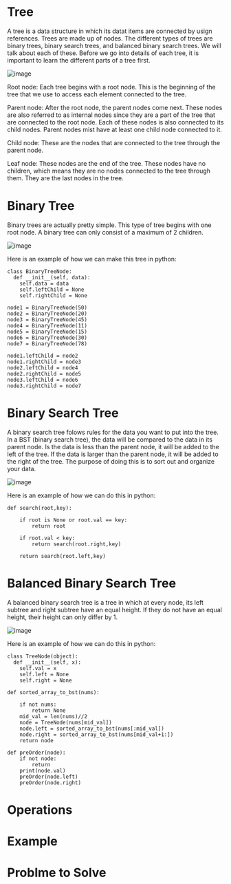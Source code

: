 # Tree
A tree is a data structure in which its datat items are connected by usign references.  Trees are made up of nodes.  The different types of trees are binary trees, binary search trees, and balanced binary search trees.  We will talk about each of these.  Before we go into details of each tree, it is important to learn the different parts of a tree first.

![image](https://user-images.githubusercontent.com/75501838/207478694-fcaf6923-09a6-47f9-b178-8fffb53d7801.png)

Root node: Each tree begins with a root node.  This is the beginning of the tree that we use to access each element connected to the tree.

Parent node: After the root node, the parent nodes come next.  These nodes are also referred to as internal nodes since they are a part of the tree that are connected to the root node.  Each of these nodes is also connected to its child nodes.  Parent nodes mist have at least one child node connected to it.

Child node: These are the nodes that are connected to the tree through the parent node.

Leaf node: These nodes are the end of the tree.  These nodes have no children, which means they are no nodes connected to the tree through them.  They are the last nodes in the tree.

# Binary Tree
Binary trees are actually pretty simple.  This type of tree begins with one root node.  A binary tree can only consist of a maximum of 2 children.

![image](https://user-images.githubusercontent.com/75501838/207478748-e38bcee4-dc33-4753-ae9a-fb9863aacaea.png)

Here is an example of how we can make this tree in python:

    class BinaryTreeNode:
      def __init__(self, data):
        self.data = data
        self.leftChild = None
        self.rightChild = None

    node1 = BinaryTreeNode(50)
    node2 = BinaryTreeNode(20)
    node3 = BinaryTreeNode(45)
    node4 = BinaryTreeNode(11)
    node5 = BinaryTreeNode(15)
    node6 = BinaryTreeNode(30)
    node7 = BinaryTreeNode(78)

    node1.leftChild = node2
    node1.rightChild = node3
    node2.leftChild = node4
    node2.rightChild = node5
    node3.leftChild = node6
    node3.rightChild = node7

# Binary Search Tree
A binary search tree folows rules for the data you want to put into the tree.  In a BST (binary search tree), the data will be compared to the data in its parent node.  Is the data is less than the parent node, it will be added to the left of the tree.  If the data is larger than the parent node, it will be added to the right of the tree.  The purpose of doing this is to sort out and organize your data.

![image](https://user-images.githubusercontent.com/75501838/207479787-e5bf62c8-a030-4817-ac64-bde6a9274762.png)

Here is an example of how we can do this in python:

    def search(root,key):
     
        if root is None or root.val == key:
            return root

        if root.val < key:
            return search(root.right,key)
   
        return search(root.left,key)

# Balanced Binary Search Tree
A balanced binary search tree is a tree in which at every node, its left subtree and right subtree have an equal height.  If they do not have an equal height, their height can only differ by 1.

![image](https://user-images.githubusercontent.com/75501838/207479904-389b8762-b419-49a5-985e-6e8ed037f239.png)

Here is an example of how we can do this in python:

    class TreeNode(object):
      def __init__(self, x):
        self.val = x
        self.left = None
        self.right = None

    def sorted_array_to_bst(nums):
    
        if not nums:
            return None
        mid_val = len(nums)//2
        node = TreeNode(nums[mid_val])
        node.left = sorted_array_to_bst(nums[:mid_val])
        node.right = sorted_array_to_bst(nums[mid_val+1:])
        return node

    def preOrder(node): 
        if not node: 
            return      
        print(node.val)
        preOrder(node.left) 
        preOrder(node.right) 

# Operations

# Example

# Problme to Solve
